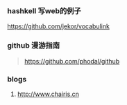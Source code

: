
### hashkell 写web的例子
https://github.com/jekor/vocabulink

### github 漫游指南
> https://github.com/phodal/github

### blogs
1. http://www.chairis.cn
